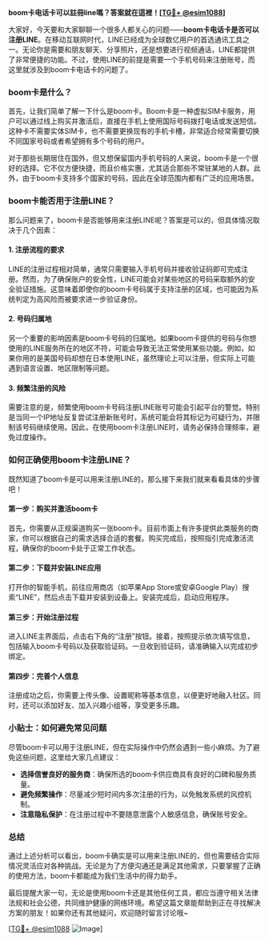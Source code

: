 **boom卡电话卡可以註冊line嗎？答案就在這裡！[[TG💪+ @esim1088](https://t.me/s/esim1088)]**

大家好，今天要和大家聊聊一个很多人都关心的问题——**boom卡电话卡是否可以注册LINE**。在移动互联网时代，LINE已经成为全球数亿用户的首选通讯工具之一。无论你是需要和朋友聊天、分享照片，还是想要进行视频通话，LINE都提供了非常便捷的功能。不过，使用LINE的前提是需要一个手机号码来注册账号，而这里就涉及到boom卡电话卡的问题了。

### boom卡是什么？

首先，让我们简单了解一下什么是boom卡。Boom卡是一种虚拟SIM卡服务，用户可以通过线上购买并激活后，直接在手机上使用国际号码拨打电话或发送短信。这种卡不需要实体SIM卡，也不需要更换现有的手机卡槽，非常适合经常需要切换不同国家号码或者希望拥有多个号码的用户。

对于那些长期居住在国外，但又想保留国内手机号码的人来说，boom卡是一个很好的选择。它不仅方便快捷，而且价格实惠，尤其适合那些不常驻某地的人群。此外，由于boom卡支持多个国家的号码，因此在全球范围内都有广泛的应用场景。

### boom卡能否用于注册LINE？

那么问题来了，boom卡是否能够用来注册LINE呢？答案是可以的，但具体情况取决于几个因素：

#### 1. 注册流程的要求
LINE的注册过程相对简单，通常只需要输入手机号码并接收验证码即可完成注册。然而，为了确保账户的安全性，LINE可能会对某些地区的号码采取额外的安全验证措施。这意味着即使你的boom卡号码属于支持注册的区域，也可能因为系统判定为高风险而被要求进一步验证身份。

#### 2. 号码归属地
另一个重要的影响因素是boom卡号码的归属地。如果boom卡提供的号码与你想使用的LINE服务所在的地区不符，可能会导致无法正常使用某些功能。例如，如果你用的是美国号码却想在日本使用LINE，虽然理论上可以注册，但实际上可能遇到语言设置、地区限制等问题。

#### 3. 频繁注册的风险
需要注意的是，频繁使用boom卡号码注册LINE账号可能会引起平台的警觉。特别是当同一个IP地址反复尝试注册新账号时，系统可能会将其标记为可疑行为，并限制该号码继续使用。因此，在使用boom卡注册LINE时，请务必保持合理频率，避免过度操作。

### 如何正确使用boom卡注册LINE？

既然知道了boom卡是可以用来注册LINE的，那么接下来我们就来看看具体的步骤吧！

#### 第一步：购买并激活boom卡
首先，你需要从正规渠道购买一张boom卡。目前市面上有许多提供此类服务的商家，你可以根据自己的需求选择合适的套餐。购买完成后，按照指引完成激活流程，确保你的boom卡处于正常工作状态。

#### 第二步：下载并安装LINE应用
打开你的智能手机，前往应用商店（如苹果App Store或安卓Google Play）搜索“LINE”，然后点击下载并安装到设备上。安装完成后，启动应用程序。

#### 第三步：开始注册过程
进入LINE主界面后，点击右下角的“注册”按钮。接着，按照提示依次填写信息，包括输入boom卡号码以及获取验证码。一旦收到验证码，请准确输入以完成初步绑定。

#### 第四步：完善个人信息
注册成功之后，你需要上传头像、设置昵称等基本信息，以便更好地融入社区。同时，还可以添加好友、加入兴趣小组等，享受更多乐趣。

### 小贴士：如何避免常见问题

尽管boom卡可以用于注册LINE，但在实际操作中仍然会遇到一些小麻烦。为了避免这些问题，这里给大家几点建议：

- **选择信誉良好的服务商**：确保所选的boom卡供应商具有良好的口碑和服务质量。
- **避免频繁操作**：尽量减少短时间内多次注册的行为，以免触发系统的风控机制。
- **注意隐私保护**：在注册过程中不要随意泄露个人敏感信息，确保账号安全。

### 总结

通过上述分析可以看出，boom卡确实是可以用来注册LINE的，但也需要结合实际情况灵活应对各种挑战。无论是为了方便沟通还是满足其他需求，只要掌握了正确的使用方法，boom卡都能成为我们生活中的得力助手。

最后提醒大家一句，无论是使用boom卡还是其他任何工具，都应当遵守相关法律法规和社会公德，共同维护健康的网络环境。希望这篇文章能帮助到正在寻找解决方案的朋友！如果你还有其他疑问，欢迎随时留言讨论哦~

[[TG💪+ @esim1088](https://t.me/s/esim1088) ![Image](https://i.postimg.cc/4NQfJmqS/Snipaste-2025-05-13-00-14-12.png)]